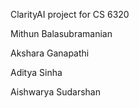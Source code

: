 ClarityAI project for CS 6320 

Mithun Balasubramanian

Akshara Ganapathi

Aditya Sinha

Aishwarya Sudarshan
